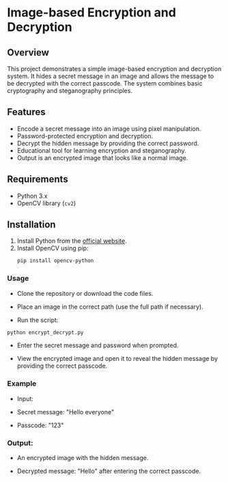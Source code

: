 # Image-based Encryption and Decryption

## Overview
This project demonstrates a simple image-based encryption and decryption system. It hides a secret message in an image and allows the message to be decrypted with the correct passcode. The system combines basic cryptography and steganography principles.

## Features
- Encode a secret message into an image using pixel manipulation.
- Password-protected encryption and decryption.
- Decrypt the hidden message by providing the correct password.
- Educational tool for learning encryption and steganography.
- Output is an encrypted image that looks like a normal image.

## Requirements
- Python 3.x
- OpenCV library (`cv2`)

## Installation
1. Install Python from the [official website](https://www.python.org/downloads/).
2. Install OpenCV using pip:
   ```bash
   pip install opencv-python
   ```
### Usage
- Clone the repository or download the code files.

- Place an image in the correct path (use the full path if necessary).

- Run the script:

```bash
python encrypt_decrypt.py
```
- Enter the secret message and password when prompted.

- View the encrypted image and open it to reveal the hidden message by providing the correct passcode.

### Example
- Input:

- Secret message: "Hello everyone"

- Passcode: "123"

### Output:

- An encrypted image with the hidden message.

- Decrypted message: "Hello" after entering the correct passcode.